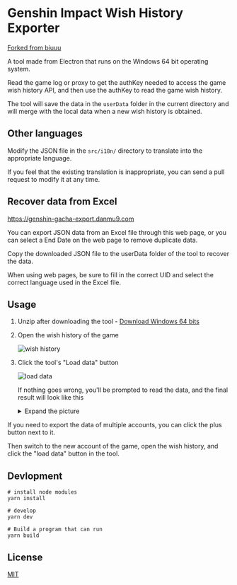 # Genshin Impact Wish History Exporter

[Forked from biuuu](https://github.com/biuuu/genshin-wish-export/blob/main/README.md)

A tool made from Electron that runs on the Windows 64 bit operating system.

Read the game log or proxy to get the authKey needed to access the game wish history API, and then use the authKey to read the game wish history.

The tool will save the data in the `userData` folder in the current directory and will merge with the local data when a new wish history is obtained.

## Other languages

Modify the JSON file in the `src/i18n/` directory to translate into the appropriate language.

If you feel that the existing translation is inappropriate, you can send a pull request to modify it at any time.

## Recover data from Excel
https://genshin-gacha-export.danmu9.com

You can export JSON data from an Excel file through this web page, or you can select a End Date on the web page to remove duplicate data.

Copy the downloaded JSON file to the userData folder of the tool to recover the data.

When using web pages, be sure to fill in the correct UID and select the correct language used in the Excel file.

## Usage

1. Unzip after downloading the tool - [Download Windows 64 bits](https://github.com/gus19/genshin-wish-export/releases/latest/download/Genshin-Wish-Export.zip)
2. Open the wish history of the game

    ![wish history](./docs/wish-history-en.png)

3. Click the tool's "Load data" button

    ![load data](./docs/load-data-en.png)

    If nothing goes wrong, you'll be prompted to read the data, and the final result will look like this

    <details>
    <summary>Expand the picture</summary>

    ![preview](./docs/preview-en.png)
    </details>

If you need to export the data of multiple accounts, you can click the plus button next to it.

Then switch to the new account of the game, open the wish history, and click the "load data" button in the tool.

## Devlopment

```
# install node modules
yarn install

# develop
yarn dev

# Build a program that can run
yarn build
```

## License

[MIT](https://github.com/biuuu/genshin-wish-export/blob/main/LICENSE)

